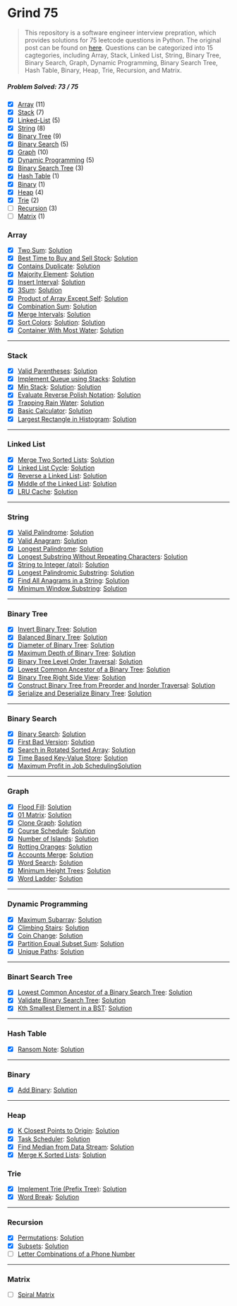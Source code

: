 # Grind 75

> This repository is a software engineer interview prepration, which provides solutions for 75 leetcode questions in Python. The original post can be found on [here](https://www.techinterviewhandbook.org/grind75?grouping=topics&order=difficulty&hours=8). Questions can be categorized into 15 cagtegories, including Array, Stack, Linked List, String, Binary Tree, Binary Search, Graph, Dynamic Programming, Binary Search Tree, Hash Table, Binary, Heap, Trie, Recursion, and Matrix.

##### Problem Solved: 73 / 75

-   [x] [Array](#array) (11)
-   [x] [Stack](#stack) (7)
-   [x] [Linked-List](#linked-list) (5)
-   [x] [String](#string) (8)
-   [x] [Binary Tree](#binary-tree) (9)
-   [x] [Binary Search](#binary-search) (5)
-   [x] [Graph](#graph) (10)
-   [x] [Dynamic Programming](#dynamic-programming) (5)
-   [x] [Binary Search Tree](#binary-search-tree) (3)
-   [x] [Hash Table](#hash-table) (1)
-   [x] [Binary](#binary) (1)
-   [x] [Heap](#heap) (4)
-   [x] [Trie](#trie) (2)
-   [ ] [Recursion](#recursion) (3)
-   [ ] [Matrix](#matrix) (1)

### Array

-   [x] [Two Sum](https://leetcode.com/problems/two-sum): [Solution](/Array/1-TwoSum)
-   [x] [Best Time to Buy and Sell Stock](https://leetcode.com/problems/best-time-to-buy-and-sell-stock): [Solution](/Array/121-BestTimetoBuyandSellStock/)
-   [x] [Contains Duplicate](https://leetcode.com/problems/contains-duplicate): [Solution](/Array/217-ContainsDuplicate/)
-   [x] [Majority Element](https://leetcode.com/problems/majority-element): [Solution](/Array/169-MajorityElement/)
-   [x] [Insert Interval](https://leetcode.com/problems/insert-interval): [Solution](/Array/57-InsertInterval/)
-   [x] [3Sum](https://leetcode.com/problems/3sum/): [Solution](/Array/15-3Sum/)
-   [x] [Product of Array Except Self](https://leetcode.com/problems/product-of-array-except-self): [Solution](/Array/238-ProductofArrayExceptSelf/)
-   [x] [Combination Sum](https://leetcode.com/problems/combination-sum): [Solution](/Array/39-CombinationSum/)
-   [x] [Merge Intervals](https://leetcode.com/problems/merge-intervals): [Solution](/Array/56-MergeIntervals/)
-   [x] [Sort Colors](https://leetcode.com/problems/sort-colors): [Solution](/Array/75-SortColors/): [Solution](/Array/75-SortColors/)
-   [x] [Container With Most Water](https://leetcode.com/problems/container-with-most-water): [Solution](/Array/11-ContainerWithMostWater/)

---

### Stack

-   [x] [Valid Parentheses](https://leetcode.com/problems/valid-parentheses): [Solution](/Stack/20-ValidParentheses/)
-   [x] [Implement Queue using Stacks](https://leetcode.com/problems/implement-queue-using-stacks): [Solution](/Stack/232-ImplementQueueusingStacks/)
-   [x] [Min Stack](https://leetcode.com/problems/min-stack): [Solution](/Stack/232-ImplementQueueusingStacks/): [Solution](/Stack/155-MinStack/)
-   [x] [Evaluate Reverse Polish Notation](https://leetcode.com/problems/evaluate-reverse-polish-notation): [Solution](/Stack/150-EvaluateReversePolishNotation/)
-   [x] [Trapping Rain Water](https://leetcode.com/problems/trapping-rain-water): [Solution](/Stack/42-TrappingRainWater/)
-   [x] [Basic Calculator](https://leetcode.com/problems/basic-calculator): [Solution](/Stack/224-BasicCalculator/)
-   [x] [Largest Rectangle in Histogram](https://leetcode.com/problems/largest-rectangle-in-histogram): [Solution](/Stack/84-LargestRectangleinHistogram/)

---

### Linked List

-   [x] [Merge Two Sorted Lists](https://leetcode.com/problems/merge-two-sorted-lists): [Solution](/Linked%20List/21-MergeTwoSortedLists/)
-   [x] [Linked List Cycle](https://leetcode.com/problems/linked-list-cycle): [Solution](/Linked%20List/141-LinkedListCycle/)
-   [x] [Reverse a Linked List](https://leetcode.com/problems/reverse-linked-list): [Solution](/Linked%20List/206-Reverse-Linked-List/)
-   [x] [Middle of the Linked List](https://leetcode.com/problems/remove-nth-node-from-end-of-list): [Solution](/Linked%20List/876-MiddleoftheLinkedList/)
-   [x] [LRU Cache](https://leetcode.com/problems/reorder-list): [Solution](/Linked%20List/146-LRUCache/)

---

### String

-   [x] [Valid Palindrome](https://leetcode.com/problems/valid-palindrome): [Solution](/String/125-ValidPalindrome/)
-   [x] [Valid Anagram](https://leetcode.com/problems/valid-anagram): [Solution](/String/242-ValidAnagram/)
-   [x] [Longest Palindrome](https://leetcode.com/problems/longest-palindrome): [Solution](/String/409-LongestPalindrome/)
-   [x] [Longest Substring Without Repeating Characters](https://leetcode.com/problems/longest-substring-without-repeating-characters): [Solution](/String/3-LongestSubstringWithoutRepeatingCharacters/)
-   [x] [String to Integer (atoi)](https://leetcode.com/problems/string-to-integer-atoi): [Solution](</String/8-StringtoInteger(atoi)/>)
-   [x] [Longest Palindromic Substring](https://leetcode.com/problems/longest-palindromic-substring): [Solution](/String/5-LongestPalindromicSubstring/)
-   [x] [Find All Anagrams in a String](https://leetcode.com/problems/find-all-anagrams-in-a-string): [Solution](/String/438-FindAllAnagramsinaString/)
-   [x] [Minimum Window Substring](https://leetcode.com/problems/minimum-window-substring): [Solution](/String/76-MinimumWindowSubstring/)

---

### Binary Tree

-   [x] [Invert Binary Tree](https://leetcode.com/problems/invert-binary-tree): [Solution](/Binary%20Tree/226-InvertBinaryTree/)
-   [x] [Balanced Binary Tree](https://leetcode.com/problems/balanced-binary-tree): [Solution](/Binary%20Tree/110-BalancedBinaryTree/)
-   [x] [Diameter of Binary Tree](https://leetcode.com/problems/diameter-of-binary-tree): [Solution](/Binary%20Tree/543-DiameterofBinaryTree/)
-   [x] [Maximum Depth of Binary Tree](https://leetcode.com/problems/maximum-depth-of-binary-tree): [Solution](/Binary%20Tree/104-MaximumDepthofBinaryTree/)
-   [x] [Binary Tree Level Order Traversal](https://leetcode.com/problems/binary-tree-level-order-traversal): [Solution](/Binary%20Tree/102-BinaryTreeLevelOrderTraversal/)
-   [x] [Lowest Common Ancestor of a Binary Tree](https://leetcode.com/problems/lowest-common-ancestor-of-a-binary-tree): [Solution](/Binary%20Tree/236-LowestCommonAncestorofaBinaryTree/)
-   [x] [Binary Tree Right Side View](https://leetcode.com/problems/binary-tree-right-side-view): [Solution](/Binary%20Tree/199-BinaryTreeRightSideView/)
-   [x] [Construct Binary Tree from Preorder and Inorder Traversal](https://leetcode.com/problems/construct-binary-tree-from-preorder-and-inorder-traversal): [Solution](/Binary%20Tree/105-ConstructBinaryTreefromPreorderandInorderTraversal/)
-   [x] [Serialize and Deserialize Binary Tree](https://leetcode.com/problems/serialize-and-deserialize-binary-tree): [Solution](/Binary%20Tree/297-SerializeandDeserializeBinaryTree/)

---

### Binary Search

-   [x] [Binary Search](https://leetcode.com/problems/binary-search): [Solution](/Binary%20Search/704-BinarySearch/)
-   [x] [First Bad Version](https://leetcode.com/problems/first-bad-version): [Solution](/Binary%20Search/278-FirstBadVersion/)
-   [x] [Search in Rotated Sorted Array](https://leetcode.com/problems/search-in-rotated-sorted-array): [Solution](/Binary%20Search/33-SearchinRotatedSortedArray/)
-   [x] [Time Based Key-Value Store](https://leetcode.com/problems/time-based-key-value-store): [Solution](/Binary%20Search/981-TimeBasedKey-ValueStore/)
-   [x] [Maximum Profit in Job Scheduling](https://leetcode.com/problems/maximum-profit-in-job-scheduling)[Solution](/Binary%20Search/1235-MaximumProfitinJobScheduling/)

---

### Graph

-   [x] [Flood Fill](https://leetcode.com/problems/flood-fill): [Solution](/Graph/733-FloodFill/)
-   [x] [01 Matrix](https://leetcode.com/problems/01-matrix): [Solution](/Graph/542-01Matrix/)
-   [x] [Clone Graph](https://leetcode.com/problems/clone-graph): [Solution](/Graph/133-CloneGraph/)
-   [x] [Course Schedule](https://leetcode.com/problems/course-schedule): [Solution](/Graph/207-CourseSchedule/)
-   [x] [Number of Islands](https://leetcode.com/problems/number-of-islands): [Solution](/Graph/200-NumberofIslands/)
-   [x] [Rotting Oranges](https://leetcode.com/problems/rotting-oranges): [Solution](/Graph/994-RottingOranges/)
-   [x] [Accounts Merge](https://leetcode.com/problems/accounts-merge): [Solution](/Graph/721-AccountsMerge/)
-   [x] [Word Search](https://leetcode.com/problems/word-search): [Solution](/Graph/79-WordSearch/)
-   [x] [Minimum Height Trees](https://leetcode.com/problems/minimum-height-trees): [Solution](/Graph/310-MinimumHeightTrees/)
-   [x] [Word Ladder](https://leetcode.com/problems/word-ladder): [Solution](/Graph/127-WordLadder/)

---

### Dynamic Programming

-   [x] [Maximum Subarray](https://leetcode.com/problems/maximum-subarray): [Solution](/Dynamic%20Programming/53-MaximumSubarray/)
-   [x] [Climbing Stairs](https://leetcode.com/problems/climbing-stairs): [Solution](/Dynamic%20Programming/70-ClimbingStairs/)
-   [x] [Coin Change](https://leetcode.com/problems/coin-change): [Solution](/Dynamic%20Programming/322-CoinChange/)
-   [x] [Partition Equal Subset Sum](https://leetcode.com/problems/maximum-subarray): [Solution](/Dynamic%20Programming/416-PartitionEqualSubsetSum/)
-   [x] [Unique Paths](https://leetcode.com/problems/unique-paths): [Solution](/Dynamic%20Programming/62-UniquePaths/)

---

### Binart Search Tree

-   [x] [Lowest Common Ancestor of a Binary Search Tree](https://leetcode.com/problems/lowest-common-ancestor-of-a-binary-search-tree): [Solution](/Binary%20Search%20Tree/235-LowestCommonAncestorofaBinarySearchTree/)
-   [x] [Validate Binary Search Tree](https://leetcode.com/problems/validate-binary-search-tree): [Solution](/Binary%20Search%20Tree/)
-   [x] [Kth Smallest Element in a BST](https://leetcode.com/problems/kth-smallest-element-in-a-bst): [Solution](/Binary%20Search%20Tree/230-KthSmallestElementinaBST/)

---

### Hash Table

-   [x] [Ransom Note](https://leetcode.com/problems/ransom-note): [Solution](/Hash%20Table/383-RansomNote/)

---

### Binary

-   [x] [Add Binary](https://leetcode.com/problems/add-binary): [Solution](/Binary/67-AddBinary/)

---

### Heap

-   [x] [K Closest Points to Origin](https://leetcode.com/problems/k-closest-points-to-origin): [Solution](/Heap/973-KClosestPointstoOrigin/)
-   [x] [Task Scheduler](https://leetcode.com/problems/task-scheduler): [Solution](/Heap/621-TaskScheduler/)
-   [x] [Find Median from Data Stream](https://leetcode.com/problems/find-median-from-data-stream/): [Solution](/Heap/295-FindMedianfromDataStream/)
-   [x] [Merge K Sorted Lists](https://leetcode.com/problems/merge-k-sorted-lists/): [Solution](/Heap/23-MergekSortedLists/)

### Trie

-   [x] [Implement Trie (Prefix Tree)](https://leetcode.com/problems/implement-trie-prefix-tree): [Solution](</Trie/208-ImplementTrie(PrefixTree)/>)
-   [x] [Word Break](https://leetcode.com/problems/word-break): [Solution](/Trie/139-WordBreak/)

---

### Recursion

-   [x] [Permutations](https://leetcode.com/problems/permutations): [Solution](/Recursion/46-Permutations/)
-   [x] [Subsets](https://leetcode.com/problems/subsets): [Solution](/Recursion/78-Subsets/)
-   [ ] [Letter Combinations of a Phone Number](https://leetcode.com/problems/letter-combinations-of-a-phone-number)

---

### Matrix

-   [ ] [Spiral Matrix](https://leetcode.com/problems/spiral-matrix)
